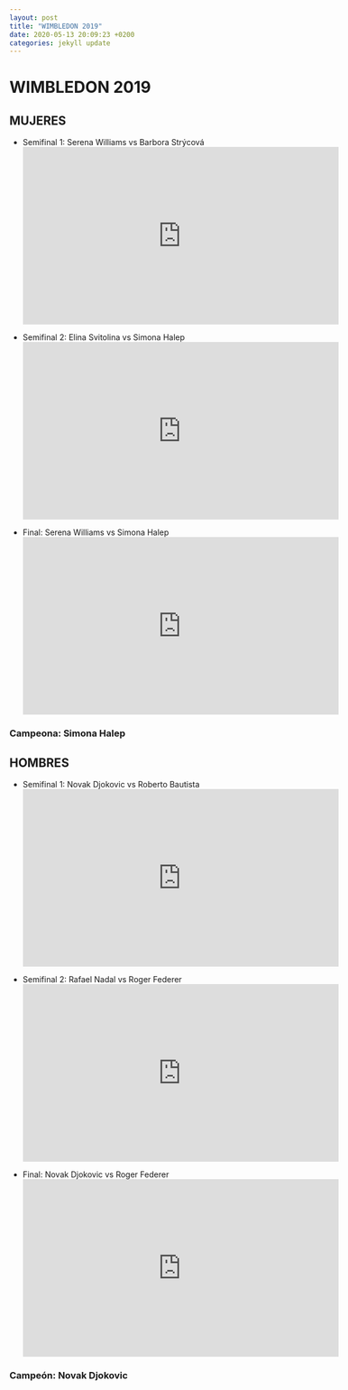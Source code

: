 ```yaml
---
layout: post
title: "WIMBLEDON 2019"
date: 2020-05-13 20:09:23 +0200
categories: jekyll update
---
```


# WIMBLEDON 2019

## MUJERES

- Semifinal 1: Serena Williams vs Barbora Strýcová <iframe width="560" height="315" src="https://www.youtube.com/embed/4sM6uZKONFY" frameborder="0" allow="accelerometer; autoplay; encrypted-media; gyroscope; picture-in-picture" allowfullscreen></iframe>

- Semifinal 2: Elina Svitolina vs Simona Halep <iframe width="560" height="315" src="https://www.youtube.com/embed/W0zwFgpJFo4" frameborder="0" allow="accelerometer; autoplay; encrypted-media; gyroscope; picture-in-picture" allowfullscreen></iframe>

- Final: Serena Williams vs Simona Halep <iframe width="560" height="315" src="https://www.youtube.com/embed/VRzVd1OZoaQ" frameborder="0" allow="accelerometer; autoplay; encrypted-media; gyroscope; picture-in-picture" allowfullscreen></iframe>

### Campeona: Simona Halep

## HOMBRES

- Semifinal 1: Novak Djokovic vs Roberto Bautista <iframe width="560" height="315" src="https://www.youtube.com/embed/yYYbfyer6BY" frameborder="0" allow="accelerometer; autoplay; encrypted-media; gyroscope; picture-in-picture" allowfullscreen></iframe>

- Semifinal 2: Rafael Nadal vs Roger Federer <iframe width="560" height="315" src="https://www.youtube.com/embed/J8__TwOgTY0" frameborder="0" allow="accelerometer; autoplay; encrypted-media; gyroscope; picture-in-picture" allowfullscreen></iframe>

- Final: Novak Djokovic vs Roger Federer <iframe width="560" height="315" src="https://www.youtube.com/embed/mnLdAeSXZv0" frameborder="0" allow="accelerometer; autoplay; encrypted-media; gyroscope; picture-in-picture" allowfullscreen></iframe>

### Campeón: Novak Djokovic
